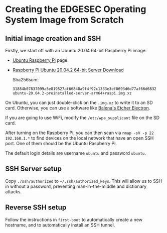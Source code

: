 # Creating the EDGESEC Operating System Image from Scratch

## Initial image creation and SSH

Firstly, we start off with an Ubuntu 20.04 64-bit Raspberry Pi image.

- [Ubuntu Raspberry Pi][1] page.
- [Raspberry Pi Ubuntu 20.04.2 64-bit Server Download][2]


  [1]: https://ubuntu.com/download/raspberry-
  [2]: https://cdimage.ubuntu.com/releases/20.04.2/release/ubuntu-20.04.2-preinstalled-server-arm64+raspi.img.xz

  Sha256sum:

  ```
  31884b07837099a5e819527af66848a9f4f92c1333e3ef0693d6d77af66d6832  ubuntu-20.04.2-preinstalled-server-arm64+raspi.img.xz
  ```

On Ubuntu, you can just double-click on the `.img.xz` to write it to an SD card.
Otherwise, you can use a software like
[Balena's Etcher Electron](https://github.com/balena-io/etcher).


If you are going to use WiFi, modify the `/etc/wpa_supplicant` file on the SD
card.

After turning on the Raspberry Pi,
you can then scan via `nmap -sV -p 22 192.168.1.*` to find devices on the local
network that have an open SSH port. One of them should be the Ubuntu Raspberry Pi.

The default login details are username `ubuntu` and password `ubuntu`.

## SSH Server setup

Copy `./ssh/authorized` to `~/.ssh/authorized_keys`.
This will allow us to SSH in without a password,
preventing man-in-the-middle and dictionary attacks.

## Reverse SSH setup

Follow the instructions in `first-boot` to automatically create a new hostname,
and to automatically install an SSH tunnel.
